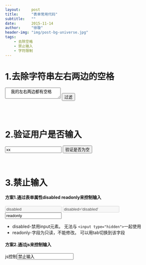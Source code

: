 ```yaml
---
layout:     post
title:      "表单常用代码"
subtitle:   ""
date:       2015-11-14
author:     "徐璇"
header-img: "img/post-bg-universe.jpg"
tags:
    - 去除空格
    - 禁止输入
    - 字符限制
---
```


# 1.去除字符串左右两边的空格 #
<textarea id="tvalue" width="500" height="200">  我的左右两边都有空格   </textarea>
<input type="button" id="tbtn" value="过滤">

<script>
	var tvalue = document.getElementById("tvalue"),
		tbtn = document.getElementById("tbtn");

	tbtn.onclick = function() {
		tvalue.value = tvalue.value.replace(/^(\s|\u00A0)+|(\s|\u00A0)+$/g, "")
	}
</script>
<br/><br/>


# 2.验证用户是否输入 #
<div>
	<input type="text" id="tvalue2" value="xx"/>
	<input type="button" id="tbtn2" value="验证是否为空"/>
</div>
<script>
	var tvalue = document.getElementById("tvalue2"),
		tbtn = document.getElementById("tbtn2");

	tbtn.onclick = function() {
		if(!tvalue.value.replace(/^(\s|\u00A0)+|(\s|\u00A0)+$/g, "")){
			alert('empty input')
		}else{
			alert('not empty input')
		}
	}
</script>
<br/><br/>


# 3.禁止输入 #

#### 方案1.通过表单属性disabled readonly来控制输入 ####
<input type="text" value="disabled" disabled/>
<input type="text" value="disabled='disabled'" disabled="disabled"/>
<input type="text" value="readonly" readonly/>

* disabled-禁用input元素。
  无法与 `<input type="hidden">`一起使用
* readonly-字段为只读，不能修改。
  可以用tab切换到该字段

#### 方案2.通过js来控制输入 ####
<div>js控制<input type="text" value="禁止输入" id="noInput"/></div>

<script>
	var _noInput = document.getElementById("noInput");

	_noInput.onfocus = function() {
		_noInput.blur();
	}
</script>
<br/><br/>



